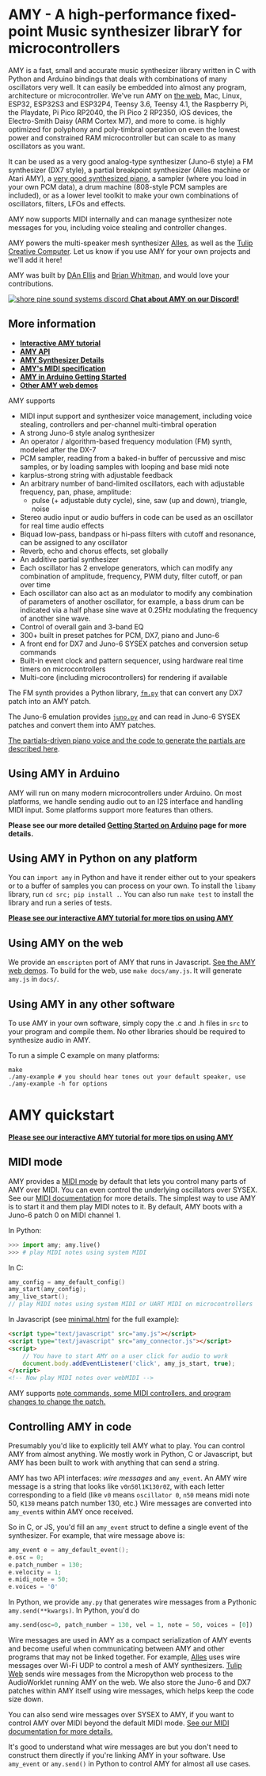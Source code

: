 # AMY - A high-performance fixed-point Music synthesizer librarY for microcontrollers

AMY is a fast, small and accurate music synthesizer library written in C with Python and Arduino bindings that deals with combinations of many oscillators very well. It can easily be embedded into almost any program, architecture or microcontroller. We've run AMY on [the web](https://shorepine.github.io/amy/), Mac, Linux, ESP32, ESP32S3 and ESP32P4, Teensy 3.6, Teensy 4.1, the Raspberry Pi, the Playdate, Pi Pico RP2040, the Pi Pico 2 RP2350, iOS devices, the Electro-Smith Daisy (ARM Cortex M7), and more to come. is highly optimized for polyphony and poly-timbral operation on even the lowest power and constrained RAM microcontroller but can scale to as many oscillators as you want. 

It can be used as a very good analog-type synthesizer (Juno-6 style) a FM synthesizer (DX7 style), a partial breakpoint synthesizer (Alles machine or Atari AMY), a [very good synthesized piano](https://shorepine.github.io/amy/piano.html), a sampler (where you load in your own PCM data), a drum machine (808-style PCM samples are included), or as a lower level toolkit to make your own combinations of oscillators, filters, LFOs and effects. 

AMY now supports MIDI internally and can manage synthesizer note messages for you, including voice stealing and controller changes. 

AMY powers the multi-speaker mesh synthesizer [Alles](https://github.com/shorepine/alles), as well as the [Tulip Creative Computer](https://github.com/shorepine/tulipcc). Let us know if you use AMY for your own projects and we'll add it here!

AMY was built by [DAn Ellis](https://research.google/people/DanEllis/) and [Brian Whitman](https://notes.variogram.com), and would love your contributions.

[![shore pine sound systems discord](https://raw.githubusercontent.com/shorepine/tulipcc/main/docs/pics/shorepine100.png) **Chat about AMY on our Discord!**](https://discord.gg/TzBFkUb8pG)

## More information

 * [**Interactive AMY tutorial**](https://shorepine.github.io/amy/tutorial.html)
 * [**AMY API**](docs/api.md)
 * [**AMY Synthesizer Details**](docs/synth.md)
 * [**AMY's MIDI specification**](docs/midi.md)
 * [**AMY in Arduino Getting Started**](docs/arduino.md)
 * [**Other AMY web demos**](https://shorepine.github.io/amy/)

AMY supports

 * MIDI input support and synthesizer voice management, including voice stealing, controllers and per-channel multi-timbral operation
 * A strong Juno-6 style analog synthesizer
 * An operator / algorithm-based frequency modulation (FM) synth, modeled after the DX-7
 * PCM sampler, reading from a baked-in buffer of percussive and misc samples, or by loading samples with looping and base midi note
 * karplus-strong string with adjustable feedback 
 * An arbitrary number of band-limited oscillators, each with adjustable frequency, pan, phase, amplitude:
   * pulse (+ adjustable duty cycle), sine, saw (up and down), triangle, noise 
 * Stereo audio input or audio buffers in code can be used as an oscillator for real time audio effects
 * Biquad low-pass, bandpass or hi-pass filters with cutoff and resonance, can be assigned to any oscillator
 * Reverb, echo and chorus effects, set globally
 * An additive partial synthesizer
 * Each oscillator has 2 envelope generators, which can modify any combination of amplitude, frequency, PWM duty, filter cutoff, or pan over time
 * Each oscillator can also act as an modulator to modify any combination of parameters of another oscillator, for example, a bass drum can be indicated via a half phase sine wave at 0.25Hz modulating the frequency of another sine wave. 
 * Control of overall gain and 3-band EQ
 * 300+ built in preset patches for PCM, DX7, piano and Juno-6
 * A front end for DX7 and Juno-6 SYSEX patches and conversion setup commands 
 * Built-in event clock and pattern sequencer, using hardware real time timers on microcontrollers
 * Multi-core (including microcontrollers) for rendering if available

The FM synth provides a Python library, [`fm.py`](https://github.com/shorepine/amy/blob/main/fm.py) that can convert any DX7 patch into an AMY patch.

The Juno-6 emulation provides [`juno.py`](https://github.com/shorepine/amy/blob/main/juno.py) and can read in Juno-6 SYSEX patches and convert them into AMY patches.

[The partials-driven piano voice and the code to generate the partials are described here](https://shorepine.github.io/amy/piano.html).

## Using AMY in Arduino

AMY will run on many modern microcontrollers under Arduino. On most platforms, we handle sending audio out to an I2S interface and handling MIDI input. Some platforms support more features than others. 

**Please see our more detailed [Getting Started on Arduino](docs/arduino.md) page for more details.**

## Using AMY in Python on any platform

You can `import amy` in Python and have it render either out to your speakers or to a buffer of samples you can process on your own. To install the `libamy` library, run `cd src; pip install .`. You can also run `make test` to install the library and run a series of tests.

[**Please see our interactive AMY tutorial for more tips on using AMY**](https://shorepine.github.io/amy/tutorial.html)

## Using AMY on the web

We provide an `emscripten` port of AMY that runs in Javascript. [See the AMY web demos](https://shorepine.github.io/amy/). To build for the web, use `make docs/amy.js`. It will generate `amy.js` in `docs/`.  

## Using AMY in any other software

To use AMY in your own software, simply copy the .c and .h files in `src` to your program and compile them. No other libraries should be required to synthesize audio in AMY. 

To run a simple C example on many platforms:

```
make
./amy-example # you should hear tones out your default speaker, use ./amy-example -h for options
```

# AMY quickstart

[**Please see our interactive AMY tutorial for more tips on using AMY**](https://shorepine.github.io/amy/tutorial.html)

## MIDI mode

AMY provides a [MIDI mode](docs/midi.md) by default that lets you control many parts of AMY over MIDI. You can even control the underlying oscillators over SYSEX. See our [MIDI documentation](docs/midi.md) for more details. The simplest way to use AMY is to start it and them play MIDI notes to it. By default, AMY boots with a Juno-6 patch 0 on MIDI channel 1.

In Python:

```python
>>> import amy; amy.live()
>>> # play MIDI notes using system MIDI
```

In C: 

```c
amy_config = amy_default_config()
amy_start(amy_config);
amy_live_start();
// play MIDI notes using system MIDI or UART MIDI on microcontrollers
```

In Javascript (see [minimal.html](docs/minimal.html) for the full example): 

```html
<script type="text/javascript" src="amy.js"></script>
<script type="text/javascript" src="amy_connector.js"></script>
<script>
    // You have to start AMY on a user click for audio to work 
    document.body.addEventListener('click', amy_js_start, true); 
</script>
<!-- Now play MIDI notes over webMIDI -->
```

AMY supports [note commands, some MIDI controllers, and program changes to change the patch.](docs/midi.md)


## Controlling AMY in code

Presumably you'd like to explicitly tell AMY what to play. You can control AMY from almost anything. We mostly work in Python, C or Javascript, but AMY has been built to work with anything that can send a string.

AMY has two API interfaces: _wire messages_ and `amy_event`. An AMY wire message is a string that looks like `v0n50l1K130r0Z`, with each letter corresponding to a field (like `v0` means `oscillator 0`, `n50` means midi note 50, `K130` means patch number 130, etc.) Wire messages are converted into `amy_event`s within AMY once received. 

So in C, or JS, you'd fill an `amy_event` struct to define a single event of the synthesizer. For example, that wire message above is:

```c
amy_event e = amy_default_event();
e.osc = 0;
e.patch_number = 130;
e.velocity = 1;
e.midi_note = 50;
e.voices = '0'
```

In Python, we provide `amy.py` that generates wire messages from a Pythonic `amy.send(**kwargs)`. In Python, you'd do

```python
amy.send(osc=0, patch_number = 130, vel = 1, note = 50, voices = [0])
```

Wire messages are used in AMY as a compact serialization of AMY events and become useful when communicating between AMY and other programs that may not be linked together. For example, [Alles](https://github.com/shorepine/alles) uses wire messages over Wi-Fi UDP to control a mesh of AMY synthesizers. [Tulip Web](https://tulip.computer/run) sends wire messages from the Micropython web process to the AudioWorklet running AMY on the web. We also store the Juno-6 and DX7 patches within AMY itself using wire messages, which helps keep the code size down. 

You can also send wire messages over SYSEX to AMY, if you want to control AMY over MIDI beyond the default MIDI mode. [See our MIDI documentation for more details.](docs/midi.md)

It's good to understand what wire messages are but you don't need to construct them directly if you're linking AMY in your software. Use `amy_event` or `amy.send()` in Python to control AMY for almost all use cases.

